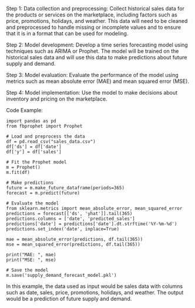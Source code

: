 Step 1: Data collection and preprocessing: Collect historical sales data for the products or services on the marketplace, including factors such as price, promotions, holidays, and weather. This data will need to be cleaned and preprocessed to handle missing or incomplete values and to ensure that it is in a format that can be used for modeling.

Step 2: Model development: Develop a time series forecasting model using techniques such as ARIMA or Prophet. The model will be trained on the historical sales data and will use this data to make predictions about future supply and demand.

Step 3: Model evaluation: Evaluate the performance of the model using metrics such as mean absolute error (MAE) and mean squared error (MSE).

Step 4: Model implementation: Use the model to make decisions about inventory and pricing on the marketplace.

Code Example:

    import pandas as pd
    from fbprophet import Prophet

    # Load and preprocess the data
    df = pd.read_csv("sales_data.csv")
    df['ds'] = df['date']
    df['y'] = df['sales']

    # Fit the Prophet model
    m = Prophet()
    m.fit(df)

    # Make predictions
    future = m.make_future_dataframe(periods=365)
    forecast = m.predict(future)

    # Evaluate the model
    from sklearn.metrics import mean_absolute_error, mean_squared_error
    predictions = forecast[['ds', 'yhat']].tail(365)
    predictions.columns = ['date', 'predicted_sales']
    predictions['date'] = predictions['date'].dt.strftime('%Y-%m-%d')
    predictions.set_index('date', inplace=True)

    mae = mean_absolute_error(predictions, df.tail(365))
    mse = mean_squared_error(predictions, df.tail(365))

    print("MAE: ", mae)
    print("MSE: ", mse)

    # Save the model
    m.save('supply_demand_forecast_model.pkl')

In this example, the data used as input would be sales data with columns such as date, sales, price, promotions, holidays, and weather. The output would be a prediction of future supply and demand.
